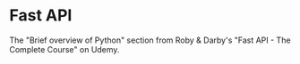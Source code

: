 # Fast API

The "Brief overview of Python" section from
Roby & Darby's "Fast API - The Complete Course" on Udemy.
